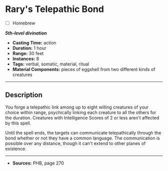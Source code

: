 # Rary's Telepathic Bond
- [ ] Homebrew

***5th-level divination***
- **Casting Time:** action
- **Duration:** 1 hour
- **Range:** 30 feet
- **Instances:** 8
- **Tags:** verbal, somatic, material, ritual
- **Material Components:** pieces of eggshell from two different kinds of creatures

---

## Description
You forge a telepathic link among up to eight willing creatures of your choice within range, psychically linking each creature to all the others for the duration.
Creatures with Intelligence Scores of 2 or less aren't affected by this spell.

Until the spell ends, the targets can communicate telepathically through the bond whether or not they have a common language.
The communication is possible over any distance, though it can't extend to other planes of existence.

---

- **Sources:** PHB, page 270
